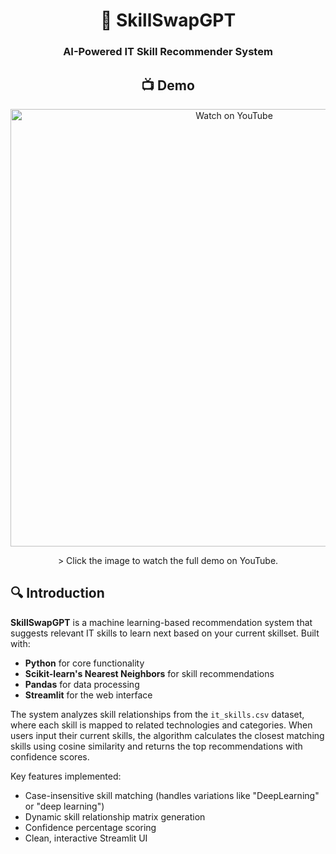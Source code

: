 <div align="center">
  <h1>🚀 SkillSwapGPT</h1>
  <h3>AI-Powered IT Skill Recommender System</h3>

  ## 📺 Demo

<p align="center">
  <a href="https://youtu.be/Ap_Q9KL5HEo">
    <img src="https://www.youtube.com/watch?v=Ap_Q9KL5HEo" alt="Watch on YouTube" width="700"/>
  </a>
</p>
> Click the image to watch the full demo on YouTube.
</div>

## 🔍 Introduction
**SkillSwapGPT** is a machine learning-based recommendation system that suggests relevant IT skills to learn next based on your current skillset. Built with:

- **Python** for core functionality
- **Scikit-learn's Nearest Neighbors** for skill recommendations
- **Pandas** for data processing
- **Streamlit** for the web interface

The system analyzes skill relationships from the `it_skills.csv` dataset, where each skill is mapped to related technologies and categories. When users input their current skills, the algorithm calculates the closest matching skills using cosine similarity and returns the top recommendations with confidence scores.

Key features implemented:
- Case-insensitive skill matching (handles variations like "DeepLearning" or "deep learning")
- Dynamic skill relationship matrix generation
- Confidence percentage scoring
- Clean, interactive Streamlit UI
</div>
